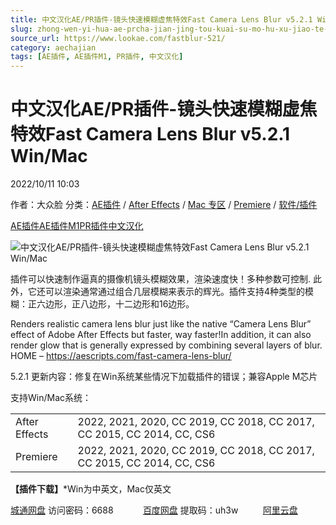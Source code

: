 ```yaml
---
title: 中文汉化AE/PR插件-镜头快速模糊虚焦特效Fast Camera Lens Blur v5.2.1 Win/Mac
slug: zhong-wen-yi-hua-ae-prcha-jian-jing-tou-kuai-su-mo-hu-xu-jiao-te-xiao-fast-camera-lens-blur-v5-2-1-win-mac
source_url: https://www.lookae.com/fastblur-521/
category: aechajian
tags: [AE插件, AE插件M1, PR插件, 中文汉化]
---
```

# 中文汉化AE/PR插件-镜头快速模糊虚焦特效Fast Camera Lens Blur v5.2.1 Win/Mac

2022/10/11 10:03

作者：大众脸
分类：[AE插件](https://www.lookae.com/after-effects/aechajian/) / [After Effects](https://www.lookae.com/after-effects/) / [Mac 专区](https://www.lookae.com/mac-osx/) / [Premiere](https://www.lookae.com/qitarjcj/premierezy/) / [软件/插件](https://www.lookae.com/qitarjcj/)

[AE插件](https://www.lookae.com/tag/ae%e6%8f%92%e4%bb%b6/)[AE插件M1](https://www.lookae.com/tag/aem1/)[PR插件](https://www.lookae.com/tag/pr%e6%8f%92%e4%bb%b6/)[中文汉化](https://www.lookae.com/tag/%e4%b8%ad%e6%96%87%e6%b1%89%e5%8c%96/)

![中文汉化AE/PR插件-镜头快速模糊虚焦特效Fast Camera Lens Blur v5.2.1 Win/Mac](https://www.lookae.com/wp-content/uploads/2018/07/Fast-Camera-Lens-Blur.jpg "中文汉化AE/PR插件-镜头快速模糊虚焦特效Fast Camera Lens Blur v5.2.1 Win/Mac-LookAE.com")  
[](https://cloud.video.taobao.com//play/u/705956171/p/1/e/6/t/1/50213974004.mp4?_=1")

插件可以快速制作逼真的摄像机镜头模糊效果，渲染速度快！多种参数可控制. 此外，它还可以渲染通常通过组合几层模糊来表示的辉光。插件支持4种类型的模糊：正六边形，正八边形，十二边形和16边形。

Renders realistic camera lens blur just like the native “Camera Lens Blur” effect of Adobe After Effects but faster, way faster!In addition, it can also render glow that is generally expressed by combining several layers of blur. HOME – https://aescripts.com/fast-camera-lens-blur/

5.2.1 更新内容：修复在Win系统某些情况下加载插件的错误；兼容Apple M芯片

支持Win/Mac系统：

|  |  |
| --- | --- |
| After Effects | 2022, 2021, 2020, CC 2019, CC 2018, CC 2017, CC 2015, CC 2014, CC, CS6 |
| Premiere | 2022, 2021, 2020, CC 2019, CC 2018, CC 2017, CC 2015, CC 2014, CC, CS6 |

**【插件下载】**\*Win为中英文，Mac仅英文

[城通网盘](https://url70.ctfile.com/f/2827370-692482252-388064?p=4431) 访问密码：6688            [百度网盘](https://pan.baidu.com/s/17ZeMW8WmDYw41neWvzNrAg?pwd=uh3w) 提取码：uh3w          [阿里云盘](https://www.aliyundrive.com/s/ap8UvzaHJGB)
